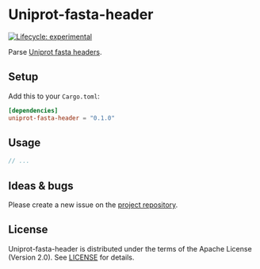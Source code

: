 # Uniprot-fasta-header

[![Lifecycle: experimental](https://img.shields.io/badge/lifecycle-experimental-orange.svg)](https://www.tidyverse.org/lifecycle/#experimental)

Parse [Uniprot fasta headers](https://www.uniprot.org/help/fasta-headers).

## Setup

Add this to your `Cargo.toml`:

```toml
[dependencies]
uniprot-fasta-header = "0.1.0"
```

## Usage

```rust
// ...
```

## Ideas & bugs

Please create a new issue on the [project repository](https://github.com/jeanmanguy/uniprot-fasta-header/issues).

## License

Uniprot-fasta-header is distributed under the terms of the Apache License (Version 2.0). See [LICENSE](./LICENSE) for details.